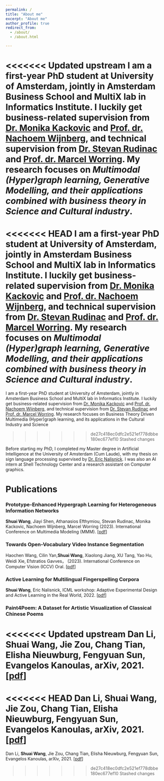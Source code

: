 ```yaml
---
permalink: /
title: "About me"
excerpt: "About me"
author_profile: true
redirect_from: 
  - /about/
  - /about.html

---
```


<<<<<<< Updated upstream
I am a first-year PhD student at University of Amsterdam, jointly in Amsterdam Business School and MultiX lab in Informatics Institute. I luckily get business-related supervision from [Dr. Monika Kackovic](https://www.uva.nl/profiel/k/a/m.kackovic/m.kackovic.html) and [Prof. dr. Nachoem Wijnberg](https://www.uva.nl/profiel/w/i/n.m.wijnberg/n.m.wijnberg.html), and technical supervision from [Dr. Stevan Rudinac](https://stevanrudinac.com/) and  [Prof. dr. Marcel Worring](https://staff.fnwi.uva.nl/m.worring/). My research focuses on *Multimodal (Hyper)graph learning, Generative Modelling, and their applications combined with business theory in Science and Cultural industry*. 
=======
<<<<<<< HEAD
I am a first-year PhD student at University of Amsterdam, jointly in Amsterdam Business School and MultiX lab in Informatics Institute. I luckily get business-related supervision from [Dr. Monika Kackovic](https://www.uva.nl/profiel/k/a/m.kackovic/m.kackovic.html) and [Prof. dr. Nachoem Wijnberg](https://www.uva.nl/profiel/w/i/n.m.wijnberg/n.m.wijnberg.html), and technical supervision from [Dr. Stevan Rudinac](https://stevanrudinac.com/) and  [Prof. dr. Marcel Worring](https://staff.fnwi.uva.nl/m.worring/). My research focuses on *Multimodal (Hyper)graph learning, Generative Modelling, and their applications combined with business theory in Science and Cultural industry*. 
=======
I am a first-year PhD student at University of Amsterdam, jointly in Amsterdam Business School and MultiX lab in Informatics Institute. I luckily get business-related supervision from [Dr. Monika Kackovic](https://www.uva.nl/profiel/k/a/m.kackovic/m.kackovic.html) and [Prof. dr. Nachoem Wijnberg](https://www.uva.nl/profiel/w/i/n.m.wijnberg/n.m.wijnberg.html), and technical supervision from [Dr. Stevan Rudinac](https://stevanrudinac.com/) and  [Prof. dr. Marcel Worring](https://staff.fnwi.uva.nl/m.worring/). My research focuses on Business Theory Driven Multimedia (Hyper)graph learning, and its applications in the Cultural Industry and Science 
>>>>>>> de27c418ec0dfc2e521ef778dbbe180ec677ef10
>>>>>>> Stashed changes

Before starting my PhD, I completed my Master degree in Artificial Intelligence at the University of Amsterdam (Cum Laude), with my thesis on sign language processing supervised by [Dr. Eric Nalisnick](https://enalisnick.github.io/). I was also an AI intern at Shell Technology Center and a research assistant on Computer graphics.

# Publications

### Prototype-Enhanced Hypergraph Learning for Heterogeneous Information Networks

**Shuai Wang**, Jiayi Shen, Athanasios Efthymiou, Stevan Rudinac, Monika Kackovic, Nachoem Wijnberg, Marcel Worring (2023). International Conference on Multimedia Modeling (MMM).  [[pdf](https://arxiv.org/pdf/2309.13092.pdf)]

### Towards Open-Vocabulary Video Instance Segmentation

Haochen Wang, Cilin Yan,**Shuai Wang**,  Xiaolong Jiang, XU Tang, Yao Hu, Weidi Xie, Efstratios Gavves，  (2023). International Conference on Computer Vision (ICCV) Oral. [[pdf](https://arxiv.org/abs/2304.01715)]

### **Active Learning for Multilingual Fingerspelling Corpora**

**Shuai Wang**, Eric Nalisnick, ICML workshop: Adaptive Experimental Design and Active Learning in the Real World, 2022. [[pdf](https://realworldml.github.io/files/cr/paper72.pdf)]

### **Paint4Poem: A Dataset for Artistic Visualization of Classical Chinese Poems**

<<<<<<< Updated upstream
Dan Li, **Shuai Wang**, Jie Zou, Chang Tian, Elisha Nieuwburg, Fengyuan Sun, Evangelos Kanoulas, arXiv, 2021. [[pdf](https://arxiv.org/abs/2109.11682)]
=======
<<<<<<< HEAD
Dan Li, **Shuai Wang**, Jie Zou, Chang Tian, Elisha Nieuwburg, Fengyuan Sun, Evangelos Kanoulas, arXiv, 2021. [[pdf](https://arxiv.org/abs/2109.11682)]
=======
Dan Li, **Shuai Wang**, Jie Zou, Chang Tian, Elisha Nieuwburg, Fengyuan Sun, Evangelos Kanoulas, arXiv, 2021. [[pdf](https://arxiv.org/abs/2109.11682.pdf)]
>>>>>>> de27c418ec0dfc2e521ef778dbbe180ec677ef10
>>>>>>> Stashed changes
